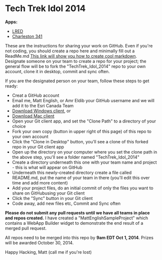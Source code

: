 Tech Trek Idol 2014
==================

**Apps:**
* [LRED](https://github.com/EsriCanada/TechTrek_Idol_2014/tree/master/LRED)
* [Charleston 341](https://github.com/EsriCanada/TechTrek_Idol_2014/tree/master/Charleston341)

These are the instructions for sharing your work on GitHub. Even if you're not coding, you should create a repo here and minimally fill out a ReadMe.md [This link will show you how to create cool markdown](http://markdownlivepreview.com).  Designate someone on your team to create a repo for your project; the general flow will be to fork the "TechTrek_Idol_2014" repo to your own account, clone it in desktop, commit and sync often.  

If you are the designated person on your team, follow these steps to get ready:

* Creat a GitHub account
* Email me, Matt English, or Amr Eldib your GitHub username and we will add it to the Esri Canada Team
* [Download Windows client](https://windows.github.com), or 
* [Download Mac client](https://mac.github.com)
* Open your Git client app, and set the "Clone Path" to a directory of your choice
* Fork your own copy (button in upper right of this page) of this repo to your own account
* Click the "Clone in Desktop" button, you'll see a clone of this forked repo in your Git client app
* Open up the directory on your computer where you set the clone path in the above step, you'll see a folder named "TechTrek_Idol_2014"
* Create a directory underneath this one with your team name and project - this is what will appear on GitHub
* Underneath this newly-created directory create a file called README.md, put the name of your team in there (you'll edit this over time and add more content)
* Add your project files, do an initial commit of only the files you want to share on GitHubusing your Git client
* Click the "Sync" button in your Git client
* Code away, add new files etc, Commit and Sync often

**Please do not submit any pull requests until we have all teams in place and repos created.** I have created a "MattEnglishSampleProject" which contains a WebApp Builder widget to demonstrate the end result of a merged pull request. 


All repos need to be merged into this repo by **9am EDT Oct 1, 2014**. Prizes will be awarded October 30, 2014.


Happy Hacking, Matt (call me if you're lost)

